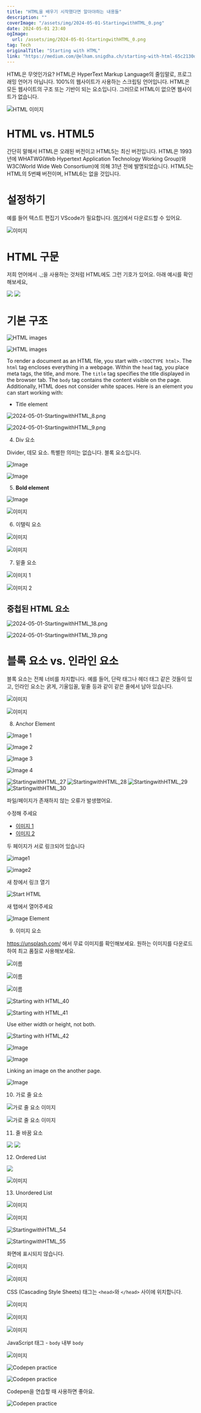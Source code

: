 ```yaml
---
title: "HTML을 배우기 시작했다면 알아야하는 내용들"
description: ""
coverImage: "/assets/img/2024-05-01-StartingwithHTML_0.png"
date: 2024-05-01 23:40
ogImage: 
  url: /assets/img/2024-05-01-StartingwithHTML_0.png
tag: Tech
originalTitle: "Starting with HTML"
link: "https://medium.com/@elham.snigdha.ch/starting-with-html-65c2130db9af"
---
```



HTML은 무엇인가요? HTML은 HyperText Markup Language의 줄임말로, 프로그래밍 언어가 아닙니다. 100%의 웹사이트가 사용하는 스크립팅 언어입니다. HTML은 모든 웹사이트의 구조 또는 기반이 되는 요소입니다. 그러므로 HTML이 없으면 웹사이트가 없습니다.

![HTML 이미지](/assets/img/2024-05-01-StartingwithHTML_0.png)

# HTML vs. HTML5

간단히 말해서 HTML은 오래된 버전이고 HTML5는 최신 버전입니다. HTML은 1993년에 WHATWG(Web Hypertext Application Technology Working Group)와 W3C(World Wide Web Consortium)에 의해 31년 전에 발명되었습니다. HTML5는 HTML의 5번째 버전이며, HTML6는 없을 것입니다.

<div class="content-ad"></div>

# 설정하기

예를 들어 텍스트 편집기 VScode가 필요합니다. [여기](링크)에서 다운로드할 수 있어요.

![이미지](/assets/img/2024-05-01-StartingwithHTML_1.png)

# HTML 구문

<div class="content-ad"></div>

저희 언어에서 .,;을 사용하는 것처럼 HTML에도 그런 기호가 있어요. 아래 예시를 확인해보세요,

<img src="/assets/img/2024-05-01-StartingwithHTML_2.png" />

<img src="/assets/img/2024-05-01-StartingwithHTML_3.png" />

# 기본 구조

<div class="content-ad"></div>

![HTML images](/assets/img/2024-05-01-StartingwithHTML_4.png)

![HTML images](/assets/img/2024-05-01-StartingwithHTML_5.png)

To render a document as an HTML file, you start with `<!DOCTYPE html>`. The `html` tag encloses everything in a webpage. Within the `head` tag, you place meta tags, the title, and more. The `title` tag specifies the title displayed in the browser tab. The `body` tag contains the content visible on the page. Additionally, HTML does not consider white spaces. Here is an element you can start working with:

- Title element

<div class="content-ad"></div>

<div class="content-ad"></div>

![2024-05-01-StartingwithHTML_8.png](/assets/img/2024-05-01-StartingwithHTML_8.png)

![2024-05-01-StartingwithHTML_9.png](/assets/img/2024-05-01-StartingwithHTML_9.png)

4. Div 요소

Divider, 데모 요소. 특별한 의미는 없습니다. 블록 요소입니다.

<div class="content-ad"></div>

![Image](/assets/img/2024-05-01-StartingwithHTML_10.png)

![Image](/assets/img/2024-05-01-StartingwithHTML_11.png)

5. **Bold element**

![Image](/assets/img/2024-05-01-StartingwithHTML_12.png)

<div class="content-ad"></div>

![이미지](/assets/img/2024-05-01-StartingwithHTML_13.png)

6. 이탤릭 요소

![이미지](/assets/img/2024-05-01-StartingwithHTML_14.png)

![이미지](/assets/img/2024-05-01-StartingwithHTML_15.png)

<div class="content-ad"></div>

7. 밑줄 요소

![이미지 1](/assets/img/2024-05-01-StartingwithHTML_16.png)

![이미지 2](/assets/img/2024-05-01-StartingwithHTML_17.png)

## 중첩된 HTML 요소

<div class="content-ad"></div>


![2024-05-01-StartingwithHTML_18.png](/assets/img/2024-05-01-StartingwithHTML_18.png)

![2024-05-01-StartingwithHTML_19.png](/assets/img/2024-05-01-StartingwithHTML_19.png)

# 블록 요소 vs. 인라인 요소

블록 요소는 전체 너비를 차지합니다. 예를 들어, 단락 태그나 헤더 태그 같은 것들이 있고, 인라인 요소는 굵게, 기울임꼴, 밑줄 등과 같이 같은 줄에서 남아 있습니다.

<div class="content-ad"></div>

![이미지](/assets/img/2024-05-01-StartingwithHTML_20.png)

![이미지](/assets/img/2024-05-01-StartingwithHTML_21.png)

8. Anchor Element


<div class="content-ad"></div>

![Image 1](/assets/img/2024-05-01-StartingwithHTML_23.png)

![Image 2](/assets/img/2024-05-01-StartingwithHTML_24.png)

![Image 3](/assets/img/2024-05-01-StartingwithHTML_25.png)

![Image 4](/assets/img/2024-05-01-StartingwithHTML_26.png)

<div class="content-ad"></div>

![StartingwithHTML_27](/assets/img/2024-05-01-StartingwithHTML_27.png)
![StartingwithHTML_28](/assets/img/2024-05-01-StartingwithHTML_28.png)
![StartingwithHTML_29](/assets/img/2024-05-01-StartingwithHTML_29.png)
![StartingwithHTML_30](/assets/img/2024-05-01-StartingwithHTML_30.png)

<div class="content-ad"></div>

파일/페이지가 존재하지 않는 오류가 발생했어요.

수정해 주세요

- [이미지 1](/assets/img/2024-05-01-StartingwithHTML_31.png) 
- [이미지 2](/assets/img/2024-05-01-StartingwithHTML_32.png)

<div class="content-ad"></div>

두 페이지가 서로 링크되어 있습니다

![image1](/assets/img/2024-05-01-StartingwithHTML_33.png)

![image2](/assets/img/2024-05-01-StartingwithHTML_34.png)

새 창에서 링크 열기

<div class="content-ad"></div>

![Start HTML](/assets/img/2024-05-01-StartingwithHTML_35.png)

새 탭에서 열어주세요

![Image Element](/assets/img/2024-05-01-StartingwithHTML_36.png)

9. 이미지 요소

<div class="content-ad"></div>

https://unsplash.com/ 에서 무료 이미지를 확인해보세요. 원하는 이미지를 다운로드하여 최고 품질로 사용해보세요.

![이름](/assets/img/2024-05-01-StartingwithHTML_37.png)

![이름](/assets/img/2024-05-01-StartingwithHTML_38.png)

![이름](/assets/img/2024-05-01-StartingwithHTML_39.png)

<div class="content-ad"></div>

![Starting with HTML_40](/assets/img/2024-05-01-StartingwithHTML_40.png)

![Starting with HTML_41](/assets/img/2024-05-01-StartingwithHTML_41.png)

Use either width or height, not both.

![Starting with HTML_42](/assets/img/2024-05-01-StartingwithHTML_42.png)

<div class="content-ad"></div>

![Image](/assets/img/2024-05-01-StartingwithHTML_43.png)

![Image](/assets/img/2024-05-01-StartingwithHTML_44.png)

Linking an image on the another page.

![Image](/assets/img/2024-05-01-StartingwithHTML_45.png)

<div class="content-ad"></div>

10. 가로 줄 요소

![가로 줄 요소 이미지](/assets/img/2024-05-01-StartingwithHTML_46.png)

![가로 줄 요소 이미지](/assets/img/2024-05-01-StartingwithHTML_47.png)

11. 줄 바꿈 요소

<div class="content-ad"></div>

<img src="/assets/img/2024-05-01-StartingwithHTML_48.png" />

<img src="/assets/img/2024-05-01-StartingwithHTML_49.png" />

12. Ordered List

<img src="/assets/img/2024-05-01-StartingwithHTML_50.png" />

<div class="content-ad"></div>

![이미지](/assets/img/2024-05-01-StartingwithHTML_51.png)

13. Unordered List

![이미지](/assets/img/2024-05-01-StartingwithHTML_52.png)

![이미지](/assets/img/2024-05-01-StartingwithHTML_53.png)

<div class="content-ad"></div>


![StartingwithHTML_54](/assets/img/2024-05-01-StartingwithHTML_54.png)

![StartingwithHTML_55](/assets/img/2024-05-01-StartingwithHTML_55.png)

화면에 표시되지 않습니다.

<div class="content-ad"></div>

![이미지](/assets/img/2024-05-01-StartingwithHTML_56.png)

![이미지](/assets/img/2024-05-01-StartingwithHTML_57.png)

CSS (Cascading Style Sheets) 태그는 `<head>`와 `</head>` 사이에 위치합니다.

![이미지](/assets/img/2024-05-01-StartingwithHTML_58.png)

<div class="content-ad"></div>

![이미지](/assets/img/2024-05-01-StartingwithHTML_59.png)

![이미지](/assets/img/2024-05-01-StartingwithHTML_60.png)

JavaScript 태그 - `body` 내부 `body`

![이미지](/assets/img/2024-05-01-StartingwithHTML_61.png)

<div class="content-ad"></div>

![Codepen practice](/assets/img/2024-05-01-StartingwithHTML_62.png)

![Codepen practice](/assets/img/2024-05-01-StartingwithHTML_63.png)

Codepen을 연습할 때 사용하면 좋아요.

![Codepen practice](/assets/img/2024-05-01-StartingwithHTML_64.png)